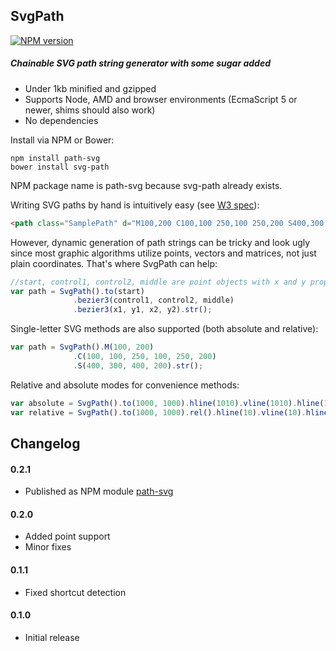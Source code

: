 ## SvgPath
[![NPM version](https://badge.fury.io/js/path-svg.png)](https://www.npmjs.org/package/path-svg)
##### Chainable SVG path string generator with some sugar added

* Under 1kb minified and gzipped
* Supports Node, AMD and browser environments (EcmaScript 5 or newer, shims should also work)
* No dependencies

Install via NPM or Bower:
```
npm install path-svg
bower install svg-path
```
NPM package name is path-svg because svg-path already exists.

Writing SVG paths by hand is intuitively easy (see [W3 spec](http://www.w3.org/TR/SVG/paths.html#PathData)):
```html
<path class="SamplePath" d="M100,200 C100,100 250,100 250,200 S400,300 400,200" />
```

However, dynamic generation of path strings can be tricky and look ugly since most graphic algorithms utilize points, vectors and matrices, not just plain coordinates. That's where SvgPath can help:
```javascript
//start, control1, control2, middle are point objects with x and y properties
var path = SvgPath().to(start)
              .bezier3(control1, control2, middle)
              .bezier3(x1, y1, x2, y2).str();
```

Single-letter SVG methods are also supported (both absolute and relative):
```javascript
var path = SvgPath().M(100, 200)
              .C(100, 100, 250, 100, 250, 200)
              .S(400, 300, 400, 200).str();
```

Relative and absolute modes for convenience methods:

```javascript
var absolute = SvgPath().to(1000, 1000).hline(1010).vline(1010).hline(1000).close();
var relative = SvgPath().to(1000, 1000).rel().hline(10).vline(10).hline(-10).close();
```

## Changelog

#### 0.2.1

* Published as NPM module [path-svg](https://www.npmjs.org/package/path-svg)

#### 0.2.0

* Added point support
* Minor fixes

#### 0.1.1

* Fixed shortcut detection

#### 0.1.0

* Initial release

